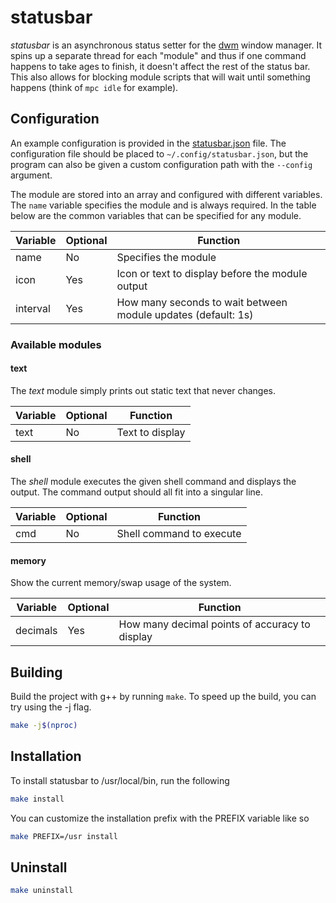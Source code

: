 # statusbar

*statusbar* is an asynchronous status setter for the [dwm](https://dwm.suckless.org/) window manager. It spins up a separate thread for each "module" and thus if one command happens to take ages to finish, it doesn't affect the rest of the status bar. This also allows for blocking module scripts that will wait until something happens (think of `mpc idle` for example).

## Configuration
An example configuration is provided in the [statusbar.json](./statusbar.json) file. The configuration file should be placed to `~/.config/statusbar.json`, but the program can also be given a custom configuration path with the `--config` argument.

The module are stored into an array and configured with different variables. The `name` variable specifies the module and is always required. In the table below are the common variables that can be specified for any module.

| Variable | Optional | Function |
|----------|----------|----------|
| name     | No       | Specifies the module |
| icon     | Yes      | Icon or text to display before the module output |
| interval | Yes      | How many seconds to wait between module updates (default: 1s) |

### Available modules

#### text
The *text* module simply prints out static text that never changes.

| Variable | Optional | Function |
|----------|----------|----------|
| text     | No       | Text to display |

#### shell
The *shell* module executes the given shell command and displays the output. The command output should all fit into a singular line.

| Variable | Optional | Function |
|----------|----------|----------|
| cmd      | No       | Shell command to execute |

#### memory
Show the current memory/swap usage of the system.

| Variable | Optional | Function |
|----------|----------|----------|
| decimals | Yes      | How many decimal points of accuracy to display |


## Building
Build the project with g++ by running `make`. To speed up the build, you can try using the -j flag.
```sh
make -j$(nproc)
```

## Installation
To install statusbar to /usr/local/bin, run the following
```sh
make install
```
You can customize the installation prefix with the PREFIX variable like so
```sh
make PREFIX=/usr install
```

## Uninstall
```sh
make uninstall
```
